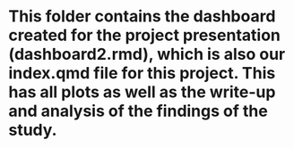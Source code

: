 # This folder contains the dashboard created for the project presentation (dashboard2.rmd), which is also our index.qmd file for this project. This has all plots as well as the write-up and analysis of the findings of the study. 